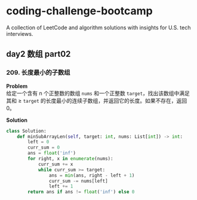 # coding-challenge-bootcamp
A collection of LeetCode and algorithm solutions with insights for U.S. tech interviews.

## day2 数组 part02

### 209. 长度最小的子数组

**Problem**  
给定一个含有 n 个正整数的数组 `nums` 和一个正整数 `target`，找出该数组中满足其和 ≥ `target` 的长度最小的连续子数组，并返回它的长度。如果不存在，返回 0。

**Solution**  
```python
class Solution:
    def minSubArrayLen(self, target: int, nums: List[int]) -> int:
        left = 0
        curr_sum = 0
        ans = float('inf')
        for right, x in enumerate(nums):
            curr_sum += x
            while curr_sum >= target:
                ans = min(ans, right - left + 1)
                curr_sum -= nums[left]
                left += 1
        return ans if ans != float('inf') else 0
